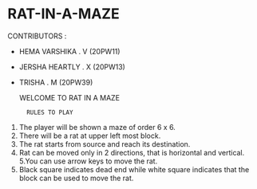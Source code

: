 # RAT-IN-A-MAZE

CONTRIBUTORS :

* HEMA VARSHIKA . V (20PW11)

* JERSHA HEARTLY . X (20PW13)

* TRISHA . M (20PW39)


	WELCOME TO RAT IN A MAZE

		RULES TO PLAY

1. The player will be shown a maze of order 6 x 6.
2. There will be a rat at upper left most block.
3. The rat starts from source and reach its destination.
4. Rat can be moved only in 2 directions, that is horizontal and vertical.
5.You can use arrow keys to move the rat.
6. Black square indicates dead end while white square indicates that the block can be used to move the rat.
